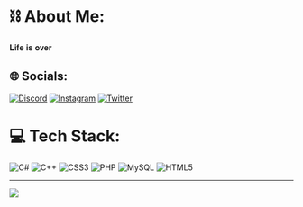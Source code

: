# ⛓️ About Me:
𝐋𝐢𝐟𝐞 𝐢𝐬 𝐨𝐯𝐞𝐫

## 🌐 Socials:
[![Discord](https://img.shields.io/badge/Discord-%237289DA.svg?logo=discord&logoColor=white)](https://discord.gg/chakirantsi)
[![Instagram](https://img.shields.io/badge/Instagram-%23E4405F.svg?logo=Instagram&logoColor=white)](https://instagram.com/ckrsemih_) 
[![Twitter](https://img.shields.io/badge/Twitter-%231DA1F2.svg?logo=Twitter&logoColor=white)](https://twitter.com/chakirantsi) 

# 💻 Tech Stack:
![C#](https://img.shields.io/badge/c%23-%23239120.svg?style=for-the-badge&logo=c-sharp&logoColor=white) ![C++](https://img.shields.io/badge/c++-%2300599C.svg?style=for-the-badge&logo=c%2B%2B&logoColor=white) ![CSS3](https://img.shields.io/badge/css3-%231572B6.svg?style=for-the-badge&logo=css3&logoColor=white) ![PHP](https://img.shields.io/badge/php-%23777BB4.svg?style=for-the-badge&logo=php&logoColor=white) ![MySQL](https://img.shields.io/badge/mysql-%2300f.svg?style=for-the-badge&logo=mysql&logoColor=white) ![HTML5](https://img.shields.io/badge/html5-%23E34F26.svg?style=for-the-badge&logo=html5&logoColor=white)

---
[![](https://visitcount.itsvg.in/api?id=Chakirantsi&icon=2&color=12)](https://visitcount.itsvg.in)

